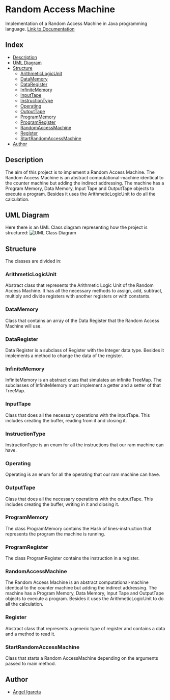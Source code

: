 # Random Access Machine
Implementation of a Random Access Machine in Java programming language.
[Link to Documentation](https://angeligareta.github.io/RandomAccessMachine/)

## Index
* [Description](#description)
* [UML Diagram](#uml-diagram)
* [Structure](#structure)
  * [ArithmeticLogicUnit](#ArithmeticLogicUnit)
  * [DataMemory](#DataMemory)
  * [DataRegister](#DataRegister)
  * [InfiniteMemory](#InfiniteMemory)
  * [InputTape](#InputTape)
  * [InstructionType](#InstructionType)
  * [Operating](#Operating)
  * [OutputTape](#OutputTape)
  * [ProgramMemory](#ProgramMemory)
  * [ProgramRegister](#ProgramRegister)
  * [RandomAccessMachine](#RandomAccessMachine)
  * [Register](#Register)
  * [StartRandomAccessMachine](#StartRandomAccessMachine)
* [Author](#author)

## Description
The aim of this project is to implement a Random Access Machine. The Random Access Machine is an abstract
computational-machine identical to the counter machine but adding the indirect addressing. The machine has a
Program Memory, Data Memory, Input Tape and OutputTape objects to execute a program. Besides it uses the
ArithmeticLogicUnit to do all the calculation.

## UML Diagram
Here there is an UML Class diagram representing how the project is structured:
![UML Class Diagram](docs/img/uml-diagram.jpg)

## Structure
The classes are divided in:
### ArithmeticLogicUnit
Abstract class that represents the Arithmetic Logic Unit of the Random Access Machine. It has all the necessary
methods to assign, add, subtract, multiply and divide registers with another registers or with constants.

### DataMemory
Class that contains an array of the Data Register that the Random Access Machine will use.

### DataRegister
Data Register is a subclass of Register with the Integer data type. Besides it implements a method to change the data of the register.

### InfiniteMemory
InfiniteMemory is an abstract class that simulates an infinite TreeMap. The subclasses of InfiniteMemory must implement a getter and a setter of that TreeMap.

### InputTape
Class that does all the necessary operations with the inputTape. This includes creating the buffer, reading from it and closing it.

### InstructionType
InstructionType is an enum for all the instructions that our ram machine can have.

### Operating
Operating is an enum for all the operating that our ram machine can have.

### OutputTape
Class that does all the necessary operations with the outputTape. This includes creating the buffer, writing in it and closing it.

### ProgramMemory
The class ProgramMemory contains the Hash of lines-instruction that represents the program the machine is running.

### ProgramRegister
The class ProgramRegister contains the instruction in a register.

### RandomAccessMachine
The Random Access Machine is an abstract computational-machine identical to the counter machine but adding the indirect addressing. The machine has a Program Memory, Data Memory, Input Tape and OutputTape objects to execute a program. Besides it uses the ArithmeticLogicUnit to do all the calculation.

### Register
Abstract class that represents a generic type of register and contains a data and a method to read it.

### StartRandomAccessMachine
Class that starts a Random AccessMachine depending on the arguments passed to main method.

## Author
   * [Ángel Igareta](https://github.com/angeligareta)
